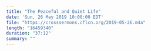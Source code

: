 ```yaml
---
title: "The Peaceful and Quiet Life"
date: 'Sun, 26 May 2019 10:00:00 EDT'
file: "https://crosssermons.cflcn.org/2019-05-26.m4a"
length: "16459340"
duration: "37:12"
summary: ""
---
```

